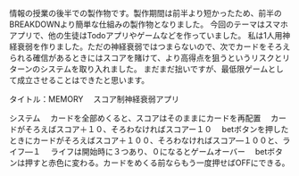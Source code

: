 情報の授業の後半での製作物です。製作期間は前半より短かったため、前半のBREAKDOWNより簡単な仕組みの製作物となりました。
今回のテーマはスマホアプリで、他の生徒はTodoアプリやゲームなどを作っていました。
私は1人用神経衰弱を作りました。ただの神経衰弱ではつまらないので、次でカードをそろえられる確信があるときにはスコアを賭けて、より高得点を狙うというリスクとリターンのシステムを取り入れました。
まだまだ拙いですが、最低限ゲームとして成立させることはできたと思います。

タイトル：MEMORY
　スコア制神経衰弱アプリ


システム
　カードを全部めくると、スコアはそのままにカードを再配置
　カードがそろえばスコア＋１０、そろわなければスコアー１０
　betボタンを押したときにカードがそろえばスコア＋１００、そろわなければスコア―１００と、ライフ―１
　ライフは開始時に３つあり、０になるとゲームオーバー
　betボタンは押すと赤色に変わる。カードをめくる前ならもう一度押せばOFFにできる。
　　
